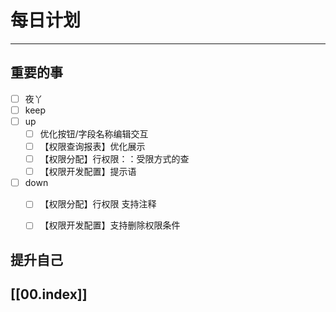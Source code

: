 
# 每日计划
---
## 重要的事

- [ ]    夜丫
- [ ]   keep
- [ ]  up
	- [ ] 优化按钮/字段名称编辑交互
	- [ ] 【权限查询报表】优化展示
	- [ ] 【权限分配】行权限：：受限方式的查
	- [ ] 【权限开发配置】提示语
- [ ] down
	- [ ] 【权限分配】行权限 支持注释
	- [ ] 【权限开发配置】支持删除权限条件



## 提升自己

  



## [[00.index]]










